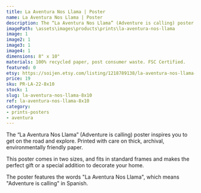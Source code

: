 ```yaml
---
title: La Aventura Nos Llama | Poster
name: La Aventura Nos Llama | Poster
description: The “La Aventura Nos Llama” (Adventure is calling) poster inspires you to get on the road and explore. Printed with care on thick, archival, environmentally friendly paper.
imagePath: \assets\images\products\prints\la-aventura-nos-llama
image: 1
image2: 1
image3: 1
image4: 1
dimensions: 8" x 10"
materials: 100% recycled paper, post consumer waste. FSC Certified.
featured: 0
etsy: https://soijen.etsy.com/listing/1218789138/la-aventura-nos-llama-adventure-poster?utm_source=Copy&utm_medium=ListingManager&utm_campaign=Share&utm_term=so.lmsm&share_time=1695260034461
price: 19
sku: PR-LA-22-8x10
stock: 1
slug: la-aventura-nos-llama-8x10
ref: la-aventura-nos-llama-8x10
category:
- prints-posters
- aventura
---
```

The “La Aventura Nos Llama” (Adventure is calling) poster inspires you to get on the road and explore. Printed with care on thick, archival, environmentally friendly paper.

This poster comes in two sizes, and fits in standard frames and makes the perfect gift or a special addition to decorate your home.

The poster features the words "La Aventura Nos Llama", which means "Adventure is calling" in Spanish.
